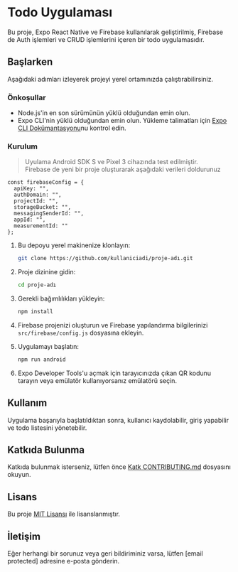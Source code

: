 # Todo Uygulaması

Bu proje, Expo React Native ve Firebase kullanılarak geliştirilmiş, Firebase de Auth işlemleri ve CRUD işlemlerini içeren bir todo uygulamasıdır.

## Başlarken

Aşağıdaki adımları izleyerek projeyi yerel ortamınızda çalıştırabilirsiniz.

### Önkoşullar

- Node.js'in en son sürümünün yüklü olduğundan emin olun.
- Expo CLI'nin yüklü olduğundan emin olun. Yükleme talimatları için [Expo CLI Dokümantasyonu](https://docs.expo.dev/get-started/installation/)nu kontrol edin.

### Kurulum
> Uyulama Android SDK S ve Pixel 3 cihazında test edilmiştir.<br>
> Firebase de yeni bir proje oluşturarak aşağıdaki verileri doldurunuz
```
const firebaseConfig = {
  apiKey: "",
  authDomain: "",
  projectId: "",
  storageBucket: "",
  messagingSenderId: "",
  appId: "",
  measurementId: ""
};
```

1. Bu depoyu yerel makinenize klonlayın:

    ```bash
    git clone https://github.com/kullaniciadi/proje-adı.git
    ```

2. Proje dizinine gidin:

    ```bash
    cd proje-adı
    ```

3. Gerekli bağımlılıkları yükleyin:

    ```bash
    npm install
    ```

4. Firebase projenizi oluşturun ve Firebase yapılandırma bilgilerinizi `src/firebase/config.js` dosyasına ekleyin.

5. Uygulamayı başlatın:

    ```bash
    npm run android
    ```

6. Expo Developer Tools'u açmak için tarayıcınızda çıkan QR kodunu tarayın veya emülatör kullanıyorsanız emülatörü seçin.

## Kullanım

Uygulama başarıyla başlatıldıktan sonra, kullanıcı kaydolabilir, giriş yapabilir ve todo listesini yönetebilir.

## Katkıda Bulunma

Katkıda bulunmak isterseniz, lütfen önce [Katk CONTRIBUTING.md](CONTRIBUTING.md) dosyasını okuyun.

## Lisans

Bu proje [MIT Lisansı](LICENSE) ile lisanslanmıştır.

## İletişim

Eğer herhangi bir sorunuz veya geri bildiriminiz varsa, lütfen [email protected] adresine e-posta gönderin.
